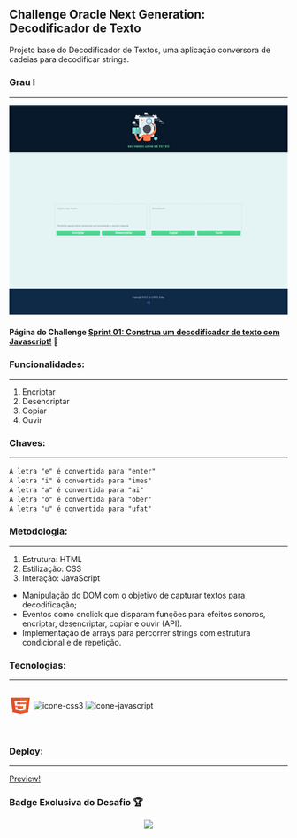 ## Challenge Oracle Next Generation: Decodificador de Texto

Projeto base do Decodificador de Textos, uma aplicação conversora de cadeias para decodificar strings.

### Grau I
---

<p align="center" >
     <img alt="Sprint 01 - Decodificador de Texto" width="600" heigth="450" src="assets/images/sprint01.jpeg">
</p>

#### Página do Challenge [Sprint 01: Construa um decodificador de texto com Javascript!](https://www.alura.com.br/challenges/oracle-one/sprint01-construa-decodificador-texto-com-javascript) 📃

### Funcionalidades:
---

1. Encriptar
2. Desencriptar
3. Copiar
4. Ouvir

### Chaves:
---

`A letra "e" é convertida para "enter"` <br /> 
`A letra "i" é convertida para "imes"` <br /> 
`A letra "a" é convertida para "ai"` <br /> 
`A letra "o" é convertida para "ober"` <br /> 
`A letra "u" é convertida para "ufat"` <br /> 

### Metodologia:
---

1. Estrutura: HTML
2. Estilização: CSS
3. Interação: JavaScript

- Manipulação do DOM com o objetivo de capturar textos para decodificação;
- Eventos como onclick que disparam funções para efeitos sonoros, encriptar, desencriptar, copiar e ouvir (API).   
- Implementação de arrays para percorrer strings com estrutura condicional e de repetição.

### Tecnologias:
---

<div style="display: inline_block"><br>
  <img align="center" alt="icone-html5" height="30" width="40" src="https://raw.githubusercontent.com/devicons/devicon/master/icons/html5/html5-original.svg">
  <img align="center" alt="icone-css3" height="30" width="40" src="https://cdn.jsdelivr.net/gh/devicons/devicon/icons/css3/css3-original.svg">
  <img align="center" alt="icone-javascript" height="30" width="40" src="https://cdn.jsdelivr.net/gh/devicons/devicon/icons/javascript/javascript-original.svg">
</div><br><br>

### Deploy:
---

<div>
  <a href="https://erikacls.github.io/conversor-txt-s01/" taget="_blank">Preview!</a>
</div>

### Badge Exclusiva do Desafio 🏆

<p align="center" >
     <img width="600" heigth="600" src="#">
</p>


